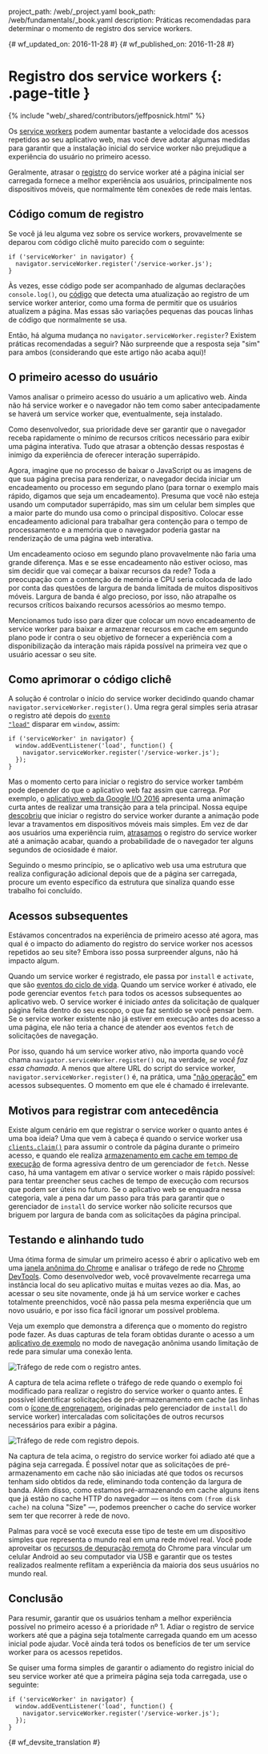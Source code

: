 project_path: /web/_project.yaml
book_path: /web/fundamentals/_book.yaml
description: Práticas recomendadas para determinar o momento de registro dos service workers.

{# wf_updated_on: 2016-11-28 #}
{# wf_published_on: 2016-11-28 #}

# Registro dos service workers {: .page-title }

{% include "web/_shared/contributors/jeffposnick.html" %}

Os [service
workers](/web/fundamentals/getting-started/primers/service-workers)
podem aumentar bastante a velocidade dos acessos repetidos ao seu aplicativo web, mas você deve adotar
algumas medidas para garantir que a instalação inicial do service worker não prejudique a
experiência do usuário no primeiro acesso.

Geralmente, atrasar o
[registro](https://developer.mozilla.org/en-US/docs/Web/API/ServiceWorkerContainer/register)
do service worker até a página inicial ser carregada fornece a melhor experiência aos
usuários, principalmente nos dispositivos móveis, que normalmente têm conexões de rede mais lentas.

## Código comum de registro

Se você já leu alguma vez sobre os service workers, provavelmente se
deparou com código clichê muito parecido com o seguinte:

    if ('serviceWorker' in navigator) {
      navigator.serviceWorker.register('/service-worker.js');
    }

Às vezes, esse código pode ser acompanhado de algumas declarações `console.log()`, ou
[código](https://github.com/GoogleChrome/sw-precache/blob/master/demo/app/js/service-worker-registration.js#L20)
que detecta uma atualização ao registro de um service worker anterior, como uma forma
de permitir que os usuários atualizem a página. Mas essas são variações pequenas das
poucas linhas de código que normalmente se usa.

Então, há alguma mudança no `navigator.serviceWorker.register`? Existem
práticas recomendadas a seguir? Não surpreende que a resposta seja "sim" para ambos (considerando que este artigo não
acaba aqui)!

## O primeiro acesso do usuário

Vamos analisar o primeiro acesso do usuário a um aplicativo web. Ainda não há service worker
e o navegador não tem como saber antecipadamente se haverá um service
worker que, eventualmente, seja instalado.

Como desenvolvedor, sua prioridade deve ser garantir que o navegador receba
rapidamente o mínimo de recursos críticos necessário para exibir uma página
interativa. Tudo que atrasar a obtenção dessas respostas é inimigo da
experiência de oferecer interação superrápido.

Agora, imagine que no processo de baixar o JavaScript ou as imagens de
que sua página precisa para renderizar, o navegador decida iniciar um encadeamento ou
processo em segundo plano (para tornar o exemplo mais rápido, digamos que seja um encadeamento). Presuma
que você não esteja usando um computador superrápido, mas sim um celular
bem simples que a maior parte do mundo usa como o principal dispositivo. Colocar
esse encadeamento adicional para trabalhar gera contenção para o tempo de processamento e a memória que o navegador
poderia gastar na renderização de uma página web interativa.

Um encadeamento ocioso em segundo plano provavelmente não faria uma grande diferença. Mas e
se esse encadeamento não estiver ocioso, mas sim decidir que vai começar
a baixar recursos da rede? Toda a preocupação com a contenção
de memória e CPU seria colocada de lado por conta das questões de largura
de banda limitada de muitos dispositivos móveis. Largura de banda é algo precioso, por isso, não atrapalhe
os recursos críticos baixando recursos acessórios ao mesmo tempo.

Mencionamos tudo isso para dizer que colocar um novo encadeamento de service worker para baixar
e armazenar recursos em cache em segundo plano pode ir contra o seu objetivo de fornecer
a experiência com a disponibilização da interação mais rápida possível na primeira vez que o usuário acessar o
seu site.

## Como aprimorar o código clichê

A solução é controlar o início do service worker decidindo quando chamar
`navigator.serviceWorker.register()`. Uma regra geral simples seria atrasar
o registro até depois do <code>[evento
"load"](https://developer.mozilla.org/en-US/docs/Web/API/GlobalEventHandlers/onload)</code>
disparar em <code>window</code>, assim:

    if ('serviceWorker' in navigator) {
      window.addEventListener('load', function() {
        navigator.serviceWorker.register('/service-worker.js');
      });
    }

Mas o momento certo para iniciar o registro do service worker também pode depender
do que o aplicativo web faz assim que carrega. Por exemplo, o [aplicativo web
da Google I/O 2016](https://events.google.com/io2016/) apresenta uma animação curta
antes de realizar uma transição para a tela principal. Nossa equipe
[descobriu](/web/showcase/2016/iowa2016) que iniciar
o registro do service worker durante a animação pode levar a travamentos
em dispositivos móveis mais simples. Em vez de dar aos usuários uma experiência ruim,
[atrasamos](https://github.com/GoogleChrome/ioweb2016/blob/8cfa27261f9d07fe8a5bb7d228bd3f35dfc9a91e/app/scripts/helper/elements.js#L42)
o registro do service worker até a animação acabar, quando a probabilidade
de o navegador ter alguns segundos de ociosidade é maior.

Seguindo o mesmo princípio, se o aplicativo web usa uma estrutura que realiza configuração adicional depois
que de a página ser carregada, procure um evento específico da estrutura que sinaliza quando esse
trabalho foi concluído.

## Acessos subsequentes

Estávamos concentrados na experiência de primeiro acesso até agora, mas qual é o impacto
do adiamento do registro do service worker nos acessos repetidos ao seu site?
Embora isso possa surpreender alguns, não há impacto algum.

Quando um service worker é registrado, ele passa por `install` e
`activate`, que são [eventos do ciclo
de vida](/web/fundamentals/instant-and-offline/service-worker/lifecycle).
Quando um service worker é ativado, ele pode gerenciar eventos `fetch` para todos
os acessos subsequentes ao aplicativo web. O service worker é iniciado *antes* da
solicitação de qualquer página feita dentro do seu escopo, o que faz
sentido se você pensar bem. Se o service worker existente não já estiver em execução antes
do acesso a uma página, ele não teria a chance de atender aos eventos `fetch` de
solicitações de navegação.

Por isso, quando há um service worker ativo, não importa quando você chama
`navigator.serviceWorker.register()` ou, na verdade, *se você faz essa chamada*.
A menos que altere  URL do script do service worker,
`navigator.serviceWorker.register()` é, na prática, uma
["não operação"](https://en.wikipedia.org/wiki/NOP) em acessos subsequentes. O momento em que ele
é chamado é irrelevante.

## Motivos para registrar com antecedência

Existe algum cenário em que registrar o service worker o quanto
antes é uma boa ideia? Uma que vem à cabeça é quando o service worker usa
<code>[clients.claim()](https://developer.mozilla.org/en-US/docs/Web/API/Clients/claim)</code>
para assumir o controle da página durante o primeiro acesso, e quando ele realiza
[armazenamento em cache
em tempo de execução](/web/fundamentals/instant-and-offline/offline-cookbook/#on-network-response)
de forma agressiva dentro de um gerenciador de <code>fetch</code>. Nesse caso, há uma
vantagem em ativar o service worker o mais rápido possível: para tentar
preencher seus caches de tempo de execução com recursos que podem ser úteis no futuro. Se
o aplicativo web se enquadra nessa categoria, vale a pena dar um passo para trás
para garantir que o gerenciador de <code>install</code> do service worker não solicite
recursos que briguem por largura de banda com as solicitações da página principal.

## Testando e alinhando tudo

Uma ótima forma de simular um primeiro acesso é abrir o aplicativo web em uma [janela
anônima
do Chrome](https://support.google.com/chromebook/answer/95464?co=GENIE.Platform%3DDesktop)
e analisar o tráfego de rede no [Chrome
DevTools](/web/tools/chrome-devtools/). Como desenvolvedor
web, você provavelmente recarrega uma instância local do seu aplicativo muitas
e muitas vezes ao dia. Mas, ao acessar o seu site novamente, onde já há um
service worker e caches totalmente preenchidos, você não passa pela mesma experiência
que um novo usuário, e por isso fica fácil ignorar um possível problema.

Veja um exemplo que demonstra a diferença que o momento do registro pode
fazer. As duas capturas de tela foram obtidas durante o acesso a um [aplicativo
de exemplo](https://github.com/GoogleChrome/sw-precache/tree/master/app-shell-demo)
no modo de navegação anônima usando limitação de rede para simular uma conexão lenta.

![Tráfego de rede com o registro antes.](../images/early-registration.png
"Network traffic with early registration.")

A captura de tela acima reflete o tráfego de rede quando o exemplo foi  modificado
para realizar o registro do service worker o quanto antes. É possível identificar
solicitações de pré-armazenamento em cache (as linhas com o [ícone
de engrenagem](http://stackoverflow.com/questions/33590378/status-code200-ok-from-serviceworker-in-chrome-network-devtools/33655173#33655173),
originadas pelo gerenciador de `install` do service worker)
intercaladas com solicitações de outros recursos necessários para exibir a página.

![Tráfego de rede com registro depois.](../images/late-registration.png
"Network traffic with late registration.")


Na captura de tela acima, o registro do service worker foi adiado até que a
página seja carregada. É possível notar que as solicitações de pré-armazenamento em cache não são iniciadas até que
todos os recursos tenham sido obtidos da rede, eliminando toda contenção da
largura de banda. Além disso, como estamos pré-armazenando em cache alguns itens que já estão
no cache HTTP do navegador — os itens com `(from disk cache)` na coluna
"Size" —, podemos preencher o cache do service worker sem ter que recorrer
à rede de novo.

Palmas para você se você executa esse tipo de teste em um dispositivo simples que representa o mundo real em uma
rede móvel real. Você pode aproveitar os [recursos de
depuração remota](/web/tools/chrome-devtools/remote-debugging/)
do Chrome para vincular um celular Android ao seu computador via USB e garantir que os
testes realizados realmente reflitam a experiência da maioria
dos seus usuários no mundo real.

## Conclusão

Para resumir, garantir que os usuários tenham a melhor experiência possível no primeiro acesso
é a prioridade nº 1. Adiar o registro de service workers até que a
página seja totalmente carregada quando em um acesso inicial pode ajudar. Você ainda terá
todos os benefícios de ter um service worker para os acessos repetidos.

Se quiser uma forma simples de garantir o adiamento do registro inicial
do seu service worker até que a primeira página seja toda carregada, use o seguinte:

    if ('serviceWorker' in navigator) {
      window.addEventListener('load', function() {
        navigator.serviceWorker.register('/service-worker.js');
      });
    }


{# wf_devsite_translation #}
